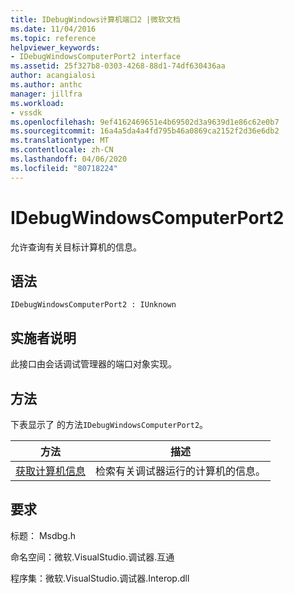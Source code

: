```yaml
---
title: IDebugWindows计算机端口2 |微软文档
ms.date: 11/04/2016
ms.topic: reference
helpviewer_keywords:
- IDebugWindowsComputerPort2 interface
ms.assetid: 25f327b8-0303-4268-88d1-74df630436aa
author: acangialosi
ms.author: anthc
manager: jillfra
ms.workload:
- vssdk
ms.openlocfilehash: 9ef4162469651e4b69502d3a9639d1e86c62e0b7
ms.sourcegitcommit: 16a4a5da4a4fd795b46a0869ca2152f2d36e6db2
ms.translationtype: MT
ms.contentlocale: zh-CN
ms.lasthandoff: 04/06/2020
ms.locfileid: "80718224"
---
```

# <a name="idebugwindowscomputerport2"></a>IDebugWindowsComputerPort2
允许查询有关目标计算机的信息。

## <a name="syntax"></a>语法

```
IDebugWindowsComputerPort2 : IUnknown
```

## <a name="notes-for-implementers"></a>实施者说明
 此接口由会话调试管理器的端口对象实现。

## <a name="methods"></a>方法
 下表显示了 的方法`IDebugWindowsComputerPort2`。

|方法|描述|
|------------|-----------------|
|[获取计算机信息](../../../extensibility/debugger/reference/idebugwindowscomputerport2-getcomputerinfo.md)|检索有关调试器运行的计算机的信息。|

## <a name="requirements"></a>要求
 标题： Msdbg.h

 命名空间：微软.VisualStudio.调试器.互通

 程序集：微软.VisualStudio.调试器.Interop.dll
